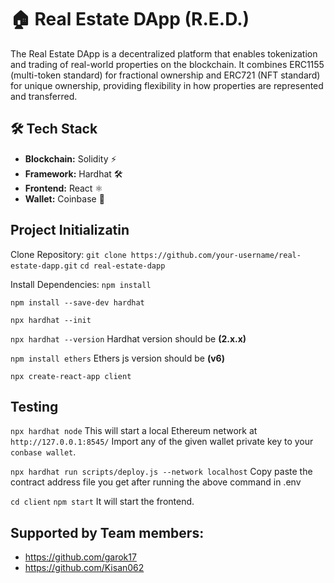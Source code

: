 # 🏠 Real Estate DApp (R.E.D.)

The Real Estate DApp is a decentralized platform that enables tokenization and trading of real-world properties on the blockchain. It combines ERC1155 (multi-token standard) for fractional ownership and ERC721 (NFT standard) for unique ownership, providing flexibility in how properties are represented and transferred.

## 🛠️ Tech Stack
- **Blockchain:** Solidity ⚡
- **Framework:** Hardhat 🛠️
- **Frontend:** React ⚛️
- **Wallet:** Coinbase 🔑

## Project Initializatin

Clone Repository:
`git clone https://github.com/your-username/real-estate-dapp.git`
`cd real-estate-dapp`

Install Dependencies:
`npm install`

`npm install --save-dev hardhat`

`npx hardhat --init`

`npx hardhat --version`
Hardhat version should be **(2.x.x)**

`npm install ethers`
Ethers js version should be **(v6)**

`npx create-react-app client`

## Testing

`npx hardhat node`
This will start a local Ethereum network at `http://127.0.0.1:8545/`
Import any of the given wallet private key to your `conbase wallet`.

`npx hardhat run scripts/deploy.js --network localhost`
Copy paste the contract address file you get after running the above command in .env

`cd client`
`npm start`
It will start the frontend.




## Supported by Team members:
- https://github.com/garok17
- https://github.com/Kisan062
